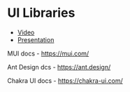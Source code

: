# UI Libraries

- [Video](https://drive.google.com/file/d/18_6P2Jre_QJZVR8DwNo9c9zUL_bZBeXx/view?usp=sharing)
- [Presentation](https://docs.google.com/presentation/d/1oatg6m3qDTaY8cTzQyVyuLkFPqf-BMX1dBTb_-xBhpA/edit?usp=sharing)

MUI docs - https://mui.com/

Ant Design dcs - https://ant.design/

Chakra UI docs - https://chakra-ui.com/
